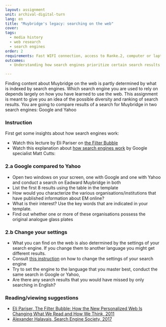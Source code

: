 ```yaml
---
layout: assignment
unit: archival-digital-turn
lang: en
title: "Muybridge's legacy: searching on the web"
cover:
tags:
  - media history
  - web research
  - search engines
order: 2
requirements: Fast WIFI connection, access to Ranke.2, computer or laptop, application on laptop or computer to view video,
outcomes:
  - Understanding how search engines prioritize certain search results 

---
```

Finding content about Muybridge on the web is partly determined by what is indexed by search engines. Which search engine you are used to rely on depends largely on how you have learned to use the web. This assignment is meant to give you an idea of the possible diversity and ranking of search results. You are going to compare results of a search for Muybridge in two search engines: Google and Yahoo
<!-- more -->

<!-- briefing-student -->
### Instruction
<!-- section-contents -->
First get some insights about how search engines work:
-  Watch this lecture by Eli Pariser on [the Filter Bubble](https://www.youtube.com/watch?v=Dua_UvR5mtI)
-  Watch this explanation about [how search engines work](https://www.youtube.com/watch?v=BNHR6IQJGZs) by Google specialist Matt Cutts: 

<!-- section -->
### 2.a Google compared to Yahoo
<!-- section-contents -->

- Open two windows on your screen, one with Google and one with Yahoo and conduct a search on Eadward Muybridge in both
- List the  first 8 results using the table in the template
- How would you characterize the various organisations/institutions that have published information about EM online?
- What is their interest? Use the key words that are indicated in your template.
- Find out whether one or more of these organisations possess the original analogue glass plates 

<!-- section -->
### 2.b Change your settings
<!-- section-contents -->

- What you can find on the web is also determined by the settings of your search engine. If you change them to another language you might get different results.
- Consult [this instruction](https://docs.google.com/document/d/1ViUm0C3Ov1w5ut1O7uY0FoOyaQxw82hvTfkfN3ZfqeA/edit)  on how to change the settings of your search engine 
- Try to set the engine to the language that you master best, conduct the same search in Google or Yahoo, 
- Are there any search results that you would have missed by only searching in English?


### Reading/viewing  suggestions
- [Eli Pariser, The Filter Bubble: How the New Personalized Web Is Changing What We Read and How We Think, 2011](https://books.google.nl/books/about/The_Filter_Bubble.html?id=wcalrOI1YbQC&redir_esc=y)
- [Alexander Halavais, Search Engine Society, 2017](https://books.google.nl/books?id=RLpADwAAQBAJ&printsec=frontcover&dq=how+do+search+engines+work&hl=nl&sa=X&ved=0ahUKEwjM_rDRz7DdAhUxMewKHdjBBLUQ6AEIRzAE)
